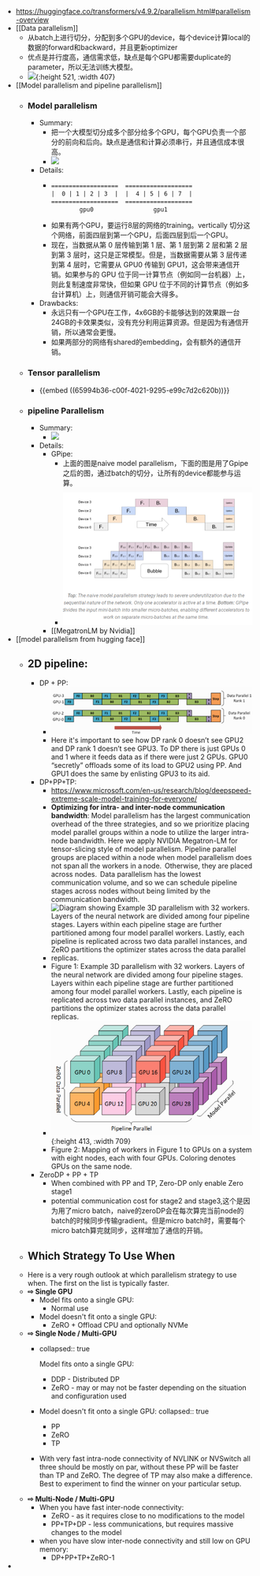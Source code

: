 - https://huggingface.co/transformers/v4.9.2/parallelism.html#parallelism-overview
- [[Data parallelism]]
	- 从batch上进行切分，分配到多个GPU的device，每个device计算local的数据的forward和backward，并且更新optimizer
	- 优点是并行度高，通信需求低，缺点是每个GPU都需要duplicate的parameter，所以无法训练大模型。
	- ![](https://picx.zhimg.com/80/v2-b769aef92381912435bdf90cf0b682a4_720w.webp?source=d16d100b){:height 521, :width 407}
- [[Model parallelism and  pipeline parallelism]]
	- ### Model parallelism
		- Summary:
			- 把一个大模型切分成多个部分给多个GPU，每个GPU负责一个部分的前向和后向。缺点是通信和计算必须串行，并且通信成本很高。
			- ![](https://picx.zhimg.com/80/v2-7362f4e792d190bf6fb29ab4927761fa_720w.webp?source=d16d100b)
		- Details:
			- ```
			  ===================  ===================
			  |  0 | 1 | 2 | 3  |  |  4 | 5 | 6 | 7  |
			  ===================  ===================
			          gpu0                 gpu1
			  ```
			- 如果有两个GPU，要运行8层的网络的training。vertically 切分这个网络，前面四层到第一个GPU，后面四层到后一个GPU。
			- 现在，当数据从第 0 层传输到第 1 层、第 1 层到第 2 层和第 2 层到第 3 层时，这只是正常模型。但是，当数据需要从第 3 层传递到第 4 层时，它需要从 GPU0 传输到 GPU1，这会带来通信开销。如果参与的 GPU 位于同一计算节点（例如同一台机器）上，则此复制速度非常快，但如果 GPU 位于不同的计算节点（例如多台计算机）上，则通信开销可能会大得多。
		- Drawbacks:
			- 永远只有一个GPU在工作，4x6GB的卡能够达到的效果跟一台24GB的卡效果类似，没有充分利用运算资源。但是因为有通信开销，所以通常会更慢。
			- 如果两部分的网络有shared的embedding，会有额外的通信开销。
	- ### Tensor parallelism
		- {{embed ((65994b36-c00f-4021-9295-e99c7d2c620b))}}
	- ### pipeline Parallelism
		- Summary:
			- ![](https://pica.zhimg.com/v2-08749e5b29100eaf128ce804d347a50b_720w.jpg?source=d16d100b)
		- Details:
			- GPipe:
				- 上面的图是naive model parallelism，下面的图是用了Gpipe之后的图，通过batch的切分，让所有的device都能参与运算。
				- ![image.png](../assets/image_1704545942005_0.png)
			- [[MegatronLM by Nvidia]]
- [[model parallelism from hugging face]]
	- ## 2D pipeline:
		- DP + PP:
			- ![image.png](../assets/image_1704624569501_0.png)
			- Here it's important to see how DP rank 0 doesn’t see GPU2 and DP rank 1 doesn’t see GPU3. To DP there is just GPUs 0 and 1 where it feeds data as if there were just 2 GPUs. GPU0 “secretly” offloads some of its load to GPU2 using PP. And GPU1 does the same by enlisting GPU3 to its aid.
		- DP+PP+TP:
			- https://www.microsoft.com/en-us/research/blog/deepspeed-extreme-scale-model-training-for-everyone/
			- **Optimizing for intra- and inter-node communication bandwidth**: Model parallelism has the largest communication overhead of the three strategies, and so we prioritize placing model parallel groups within a node to utilize the larger intra-node bandwidth. Here we apply NVIDIA Megatron-LM for tensor-slicing style of model parallelism. Pipeline parallel groups are placed within a node when model parallelism does not span all the workers in a node.  Otherwise, they are placed across nodes.  Data parallelism has the lowest communication volume, and so we can schedule pipeline stages across nodes without being limited by the communication bandwidth.
			- ![Diagram showing Example 3D parallelism with 32 workers. Layers of the neural network are divided among four pipeline stages. Layers within each pipeline stage are further partitioned among four model parallel workers. Lastly, each pipeline is replicated across two data parallel instances, and ZeRO partitions the optimizer states across the data parallel replicas.](https://www.microsoft.com/en-us/research/uploads/prod/2020/09/Blog_DeepSpeed3_Figure-1_highres-1024x615.png)
			- Figure 1: Example 3D parallelism with 32 workers. Layers of the neural network are divided among four pipeline stages. Layers within each pipeline stage are further partitioned among four model parallel workers. Lastly, each pipeline is replicated across two data parallel instances, and ZeRO partitions the optimizer states across the data parallel replicas.
			- ![image.png](../assets/image_1704624665099_0.png){:height 413, :width 709}
			- Figure 2: Mapping of workers in Figure 1 to GPUs on a system with eight nodes, each with four GPUs. Coloring denotes GPUs on the same node.
		- ZeroDP + PP + TP
			- When combined with PP and TP, Zero-DP only enable Zero stage1
			- potential communication cost for stage2 and stage3,这个是因为用了micro batch，naive的zeroDP会在每次算完当前node的batch的时候同步传输gradient。但是micro batch时，需要每个micro batch算完就同步，这样增加了通信的开销。
	- ## Which Strategy To Use When [](https://huggingface.co/transformers/v4.9.2/parallelism.html#which-strategy-to-use-when)
	- Here is a very rough outlook at which parallelism strategy to use when. The first on the list is typically faster.
	- **⇨ Single GPU**
		- Model fits onto a single GPU:
			- Normal use
		- Model doesn't fit onto a single GPU:
			- ZeRO + Offload CPU and optionally NVMe
	- **⇨ Single Node / Multi-GPU**
		- collapsed:: true
		  
		  Model fits onto a single GPU:
			- DDP - Distributed DP
			- ZeRO - may or may not be faster depending on the situation and configuration used
		- Model doesn't fit onto a single GPU:
		  collapsed:: true
			- PP
			- ZeRO
			- TP
		- With very fast intra-node connectivity of NVLINK or NVSwitch all three should be mostly on par, without these PP will be faster than TP and ZeRO. The degree of TP may also make a difference. Best to experiment to find the winner on your particular setup.
	- **⇨ Multi-Node / Multi-GPU**
		- When you have fast inter-node connectivity:
			- ZeRO - as it requires close to no modifications to the model
			- PP+TP+DP - less communications, but requires massive changes to the model
		- when you have slow inter-node connectivity and still low on GPU memory:
			- DP+PP+TP+ZeRO-1
-